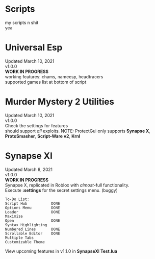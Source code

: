 # Scripts  
my scripts n shit  
yea  
  
# Universal Esp  
Updated March 10, 2021  
v1.0.0  
**WORK IN PROGRESS**  
working features: chams, nameesp, headtracers  
supported games list at bottom of script  
  
# Murder Mystery 2 Utilities  
Updated March 10, 2021  
v1.0.0  
Check the settings for features  
should support *all* exploits. NOTE: ProtectGui only supports **Synapse X**, **ProtoSmasher**, **Script-Ware v2**, **Krnl**  
  
# Synapse XI  
Updated March 8, 2021  
v1.0.0   
**WORK IN PROGRESS**  
Synapse X, replicated in Roblox with *almost*-full functionality.  
Execute **:settings** for the secret settings menu. (buggy)  
```
To-Do List:
Script Hub           DONE
Options Menu         DONE
Loader               DONE
Maximize             
Open                 DONE
Syntax Highlighting  
Numbered Lines       DONE
Scrollable Editor    DONE
Multiple Tabs        
Customizable Theme   
```  
View upcoming features in v1.1.0 in **SynapseXI Test.lua**  
